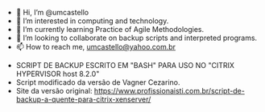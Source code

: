 - 👋 Hi, I’m @umcastello
- 👀 I’m interested in computing and technology.
- 🌱 I’m currently learning Practice of Agile Methodologies.
- 💞️ I’m looking to collaborate on backup scripts and interpreted programs.
- 📫 How to reach me, umcastello@yahoo.com.br

<!---
umcastello/umcastello is a ✨ special ✨ repository because its `README.md` (this file) appears on your GitHub profile.
You can click the Preview link to take a look at your changes.
--->

- SCRIPT DE BACKUP ESCRITO EM "BASH" PARA USO NO "CITRIX HYPERVISOR host 8.2.0"
- Script modificado da versão de Vagner Cezarino.
- Site da versão original: https://www.profissionaisti.com.br/script-de-backup-a-quente-para-citrix-xenserver/
